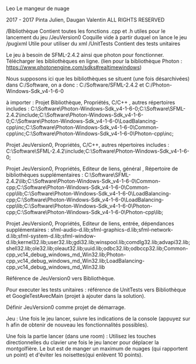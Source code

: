 Leo Le mangeur de nuage

2017 - 2017 Pinta Julien, Daugan Valentin  ALL RIGHTS RESERVED

/Bibliothèque			Contient toutes les fonctions .cpp et .h utiles pour le lancement du jeu
/JeuVersion0			Coquille vide à partir duquel on lance le jeu
/pugixml				Utile pour utiliser du xml
/UnitTests				Contient des tests unitaires


Le jeu à besoin de SFML-2.4.2 ainsi que photon pour fonctionner.
Télécharger les bibliothèques en ligne. (lien pour la bibliothèque Photon : https://www.photonengine.com/sdks#realtimewindows)

Nous supposons ici que les bibliothèques se situent (une fois désarchivées) dans C:/Software, on a donc :
C:/Software/SFML-2.4.2 et C:/Photon-Windows-Sdk_v4-1-6-0 


à importer : 
Projet Bibliothèque, Propriétés, C/C++ , autres répertoires includes : 
C:\Software\Photon-Windows-Sdk_v4-1-6-0;C:\Software\SFML-2.4.2\include;C:\Software\Photon-Windows-Sdk_v4-1-6-0;C:\Software\Photon-Windows-Sdk_v4-1-6-0\LoadBalancing-cpp\inc;C:\Software\Photon-Windows-Sdk_v4-1-6-0\Common-cpp\inc;C:\Software\Photon-Windows-Sdk_v4-1-6-0\Photon-cpp\inc;

Projet JeuVersion0, Propriétés, C/C++, autres répertoires includes :
C:\Software\SFML-2.4.2\include;C:\Software\Photon-Windows-Sdk_v4-1-6-0;

Projet JeuVersion0, Propriétés, Editeur de liens, général , Répertoire de bibliothèques supplémentaires :
C:\Software\SFML-2.4.2\lib;C:\Software\Photon-Windows-Sdk_v4-1-6-0\Common-cpp;C:\Software\Photon-Windows-Sdk_v4-1-6-0\Common-cpp\lib;C:\Software\Photon-Windows-Sdk_v4-1-6-0\LoadBalancing-cpp;C:\Software\Photon-Windows-Sdk_v4-1-6-0\LoadBalancing-cpp\lib;C:\Software\Photon-Windows-Sdk_v4-1-6-0\Photon-cpp;C:\Software\Photon-Windows-Sdk_v4-1-6-0\Photon-cpp\lib;

Projet JeuVersion0, Propriétés, Editeur de liens, entrée, dépendances supplémentaires :
sfml-audio-d.lib;sfml-graphics-d.lib;sfml-network-d.lib;sfml-system-d.lib;sfml-window-d.lib;kernel32.lib;user32.lib;gdi32.lib;winspool.lib;comdlg32.lib;advapi32.lib;shell32.lib;ole32.lib;oleaut32.lib;uuid.lib;odbc32.lib;odbccp32.lib;Common-cpp_vc14_debug_windows_md_Win32.lib;Photon-cpp_vc14_debug_windows_md_Win32.lib;LoadBalancing-cpp_vc14_debug_windows_md_Win32.lib

Référence de JeuVersion0 vers Bibliothèque.

Pour executer les tests unitaires : référence de UnitTests vers Bibliothèque et GoogleTestAvecMain (projet à ajouter dans la solution).

Définir JeuVersion0 comme projet de démarrage.



Jeu :
Une fois le jeu lancer, suivre les indications de la console (appuyez sur h afin de obtenir de nouveau les fonctionnalités possibles).

Une fois la partie lancer (dans une room) :
Utilisez les touches directionnelles du clavier une fois le jeu lancer pour déplacer la montgolfière.
Le but est de manger un maximum de nuages (qui rapportent un point) et d'éviter les noisettes(qui enlèvent 10 points).

